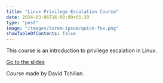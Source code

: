 ```yaml
---
title: "Linux Privilege Escalation Course"
date: 2024-03-06T16:00:00+05:30
type: "post"
image: "/images/lorem-ipsum/quick-fox.png"
showTableOfContents: false
---
```


This course is an introduction to privilege escalation in Linux.

[Go to the slides](https://drive.google.com/file/d/1W5PkdQK9csxDqDPmp4qtCInu2CrPW6Ax/view?usp=sharing)

Course made by David Tchilian.

